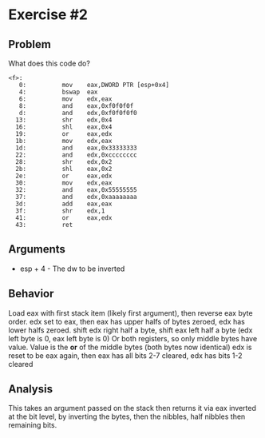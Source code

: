 # Exercise #2

## Problem

What does this code do?

```
<f>:
   0:          mov    eax,DWORD PTR [esp+0x4]
   4:          bswap  eax
   6:          mov    edx,eax
   8:          and    eax,0xf0f0f0f
   d:          and    edx,0xf0f0f0f0
  13:          shr    edx,0x4
  16:          shl    eax,0x4
  19:          or     eax,edx
  1b:          mov    edx,eax
  1d:          and    eax,0x33333333
  22:          and    edx,0xcccccccc
  28:          shr    edx,0x2
  2b:          shl    eax,0x2
  2e:          or     eax,edx
  30:          mov    edx,eax
  32:          and    eax,0x55555555
  37:          and    edx,0xaaaaaaaa
  3d:          add    eax,eax
  3f:          shr    edx,1
  41:          or     eax,edx
  43:          ret
```

## Arguments

- esp + 4 - The dw to be inverted

## Behavior

Load eax with first stack item (likely first argument), then reverse eax byte order.
edx set to eax, then eax has upper halfs of bytes zeroed, edx has lower halfs zeroed.
shift edx right half a byte, shift eax left half a byte (edx left byte is 0, eax left byte is 0)
Or both registers, so only middle bytes have value. Value is the **or** of the middle bytes (both bytes now identical)
edx is reset to be eax again, then eax has all bits 2-7 cleared, edx has bits 1-2 cleared


## Analysis

This takes an argument passed on the stack then returns it via eax inverted at the bit level, by inverting the bytes,
then the nibbles, half nibbles then remaining bits.

